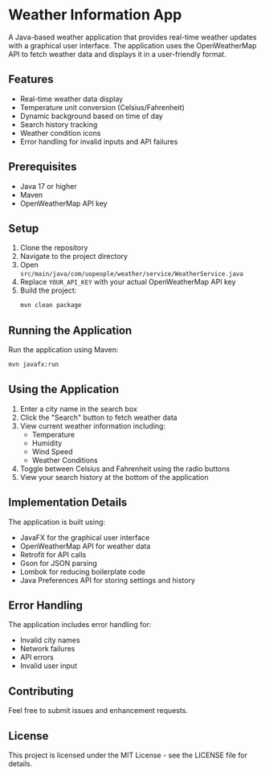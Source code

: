 # Weather Information App

A Java-based weather application that provides real-time weather updates with a graphical user interface. The application uses the OpenWeatherMap API to fetch weather data and displays it in a user-friendly format.

## Features

- Real-time weather data display
- Temperature unit conversion (Celsius/Fahrenheit)
- Dynamic background based on time of day
- Search history tracking
- Weather condition icons
- Error handling for invalid inputs and API failures

## Prerequisites

- Java 17 or higher
- Maven
- OpenWeatherMap API key

## Setup

1. Clone the repository
2. Navigate to the project directory
3. Open `src/main/java/com/uopeople/weather/service/WeatherService.java`
4. Replace `YOUR_API_KEY` with your actual OpenWeatherMap API key
5. Build the project:
   ```bash
   mvn clean package
   ```

## Running the Application

Run the application using Maven:

```bash
mvn javafx:run
```

## Using the Application

1. Enter a city name in the search box
2. Click the "Search" button to fetch weather data
3. View current weather information including:
   - Temperature
   - Humidity
   - Wind Speed
   - Weather Conditions
4. Toggle between Celsius and Fahrenheit using the radio buttons
5. View your search history at the bottom of the application

## Implementation Details

The application is built using:

- JavaFX for the graphical user interface
- OpenWeatherMap API for weather data
- Retrofit for API calls
- Gson for JSON parsing
- Lombok for reducing boilerplate code
- Java Preferences API for storing settings and history

## Error Handling

The application includes error handling for:

- Invalid city names
- Network failures
- API errors
- Invalid user input

## Contributing

Feel free to submit issues and enhancement requests.

## License

This project is licensed under the MIT License - see the LICENSE file for details.
